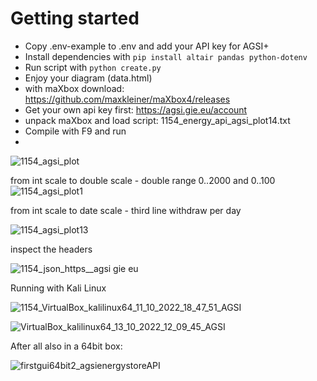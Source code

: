 # Getting started

* Copy .env-example to .env and add your API key for AGSI+
* Install dependencies with `pip install altair pandas python-dotenv`
* Run script with `python create.py`
* Enjoy your diagram (data.html)
* with maXbox download: https://github.com/maxkleiner/maXbox4/releases
* Get your own api key first: https://agsi.gie.eu/account
* unpack maXbox and load script: 1154_energy_api_agsi_plot14.txt
* Compile with F9 and run
* 
![1154_agsi_plot](https://user-images.githubusercontent.com/3393121/190656809-bc7eb7b8-4364-4404-ba50-e9a1ebf9be4f.png)

from int scale to double scale - double range 0..2000 and 0..100
![1154_agsi_plot1](https://user-images.githubusercontent.com/3393121/190666513-e853e8a2-bc7c-456a-8775-69db351c52d7.png)

from int scale to date scale - third line withdraw per day

![1154_agsi_plot13](https://user-images.githubusercontent.com/3393121/192095722-22dbe8f6-6148-4f15-bb3a-616b5e684fc4.png)

inspect the headers

![1154_json_https__agsi gie eu](https://user-images.githubusercontent.com/3393121/194946126-71129120-709e-4605-97a7-3c65fcbf0427.png)

Running with Kali Linux

![1154_VirtualBox_kalilinux64_11_10_2022_18_47_51_AGSI](https://user-images.githubusercontent.com/3393121/195171876-42e3006c-35fc-44a1-a98a-fb0fa4a0d18c.png)

![VirtualBox_kalilinux64_13_10_2022_12_09_45_AGSI](https://user-images.githubusercontent.com/3393121/195590810-a3a16792-def4-490c-b8af-a90be748cdd6.png)

After all also in a 64bit box:

![firstgui64bit2_agsienergystoreAPI](https://github.com/maxkleiner/agsi-data/assets/3393121/dbf80a65-053b-48e1-aacb-eaac0a1cce91)



